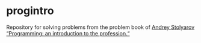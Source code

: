 # progintro
Repository for solving problems from the problem book of [Andrey Stolyarov](http://stolyarov.info) [“Programming: an introduction to the profession.“](http://www.stolyarov.info/static/pdf/progintro_taskbook.pdf)
